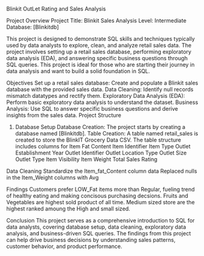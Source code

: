 Blinkit OutLet Rating and Sales Analysis

Project Overview
Project Title: Blinkit Sales Analysis
Level: Intermediate
Database: [Blinkitdb]

This project is designed to demonstrate SQL skills and techniques typically used by data analysts to explore, clean, and analyze retail sales data. The project involves setting up a retail sales database, performing exploratory data analysis (EDA), and answering specific business questions through SQL queries. This project is ideal for those who are starting their journey in data analysis and want to build a solid foundation in SQL.

Objectives
Set up a retail sales database: Create and populate a Blinkit sales database with the provided sales data.
Data Cleaning: Identify null records mismatch datatypes and rectify them.
Exploratory Data Analysis (EDA): Perform basic exploratory data analysis to understand the dataset.
Business Analysis: Use SQL to answer specific business questions and derive insights from the sales data.
Project Structure
1. Database Setup
Database Creation: The project starts by creating a database named  [Blinkitdb].
Table Creation: A table named retail_sales is created to store the BlinkIT Grocery Data CSV. The table structure includes columns for Item Fat Content	Item Identifier	Item Type	Outlet Establishment Year	Outlet Identifier	Outlet Location Type	Outlet Size	Outlet Type	Item Visibility	Item Weight	Total Sales	Rating

Data Cleaning
Standardize the Item_fat_Content column data
Replaced nulls in the Item_Weight columns with Avg

Findings
Customers prefer LOW_Fat items more than Regular, fueling trend of healthy eating and making concisous purchasing decsions.
Fruits and Vegetables are highest sold product of all time.
Medium sized store are the highest ranked amoung the High and small sized.

Conclusion
This project serves as a comprehensive introduction to SQL for data analysts, covering database setup, data cleaning, exploratory data analysis, and business-driven SQL queries. The findings from this project can help drive business decisions by understanding sales patterns, customer behavior, and product performance.



